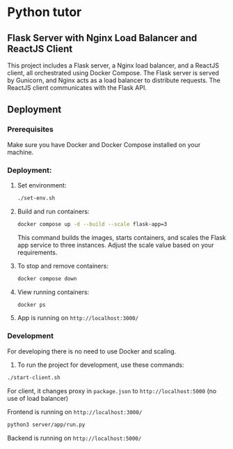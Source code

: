 # Python tutor

## Flask Server with Nginx Load Balancer and ReactJS Client

This project includes a Flask server, a Nginx load balancer, and a ReactJS client, all orchestrated using Docker Compose. The Flask server is served by Gunicorn, and Nginx acts as a load balancer to distribute requests. The ReactJS client communicates with the Flask API.

## Deployment

### Prerequisites

Make sure you have Docker and Docker Compose installed on your machine.

### Deployment:

1. Set environment:

    ```bash
    ./set-env.sh
    ```

2. Build and run containers:

    ```bash
    docker compose up -d --build --scale flask-app=3
    ```

    This command builds the images, starts containers, and scales the Flask app service to three instances. Adjust the scale value based on your requirements.

3. To stop and remove containers:

    ```bash
    docker compose down
    ```

4. View running containers:

    ```bash
    docker ps
    ```

5. App is running on `http://localhost:3000/`

### Development

For developing there is no need to use Docker and scaling.

1. To run the project for development, use these commands:

```bash
./start-client.sh
```

For client, it changes proxy in `package.json` to `http://localhost:5000` (no use of load balancer)

Frontend is running on `http://localhost:3000/`

```bash
python3 server/app/run.py
```

Backend is running on `http://localhost:5000/`
